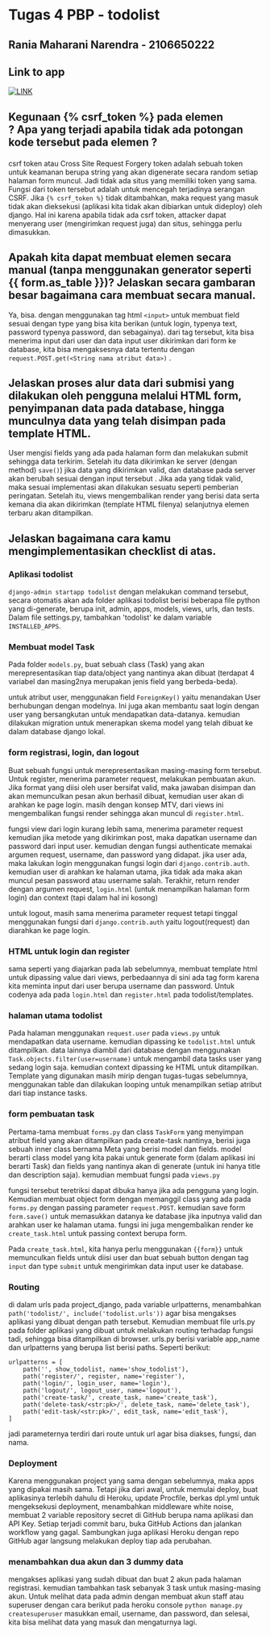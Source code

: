 # Tugas 4 PBP - todolist
## Rania Maharani Narendra - 2106650222

## Link to app
[![LINK](https://img.shields.io/badge/-Itemmate-8A2BE2?style=for-the-badge&logoColor=blueviolet)](https://itemmate.herokuapp.com/todolist)

## Kegunaan {% csrf_token %} pada elemen <form>? Apa yang terjadi apabila tidak ada potongan kode tersebut pada elemen <form>?
csrf token atau Cross Site Request Forgery token adalah sebuah token untuk keamanan berupa string yang akan digenerate secara random setiap halaman form muncul. Jadi tidak ada situs yang memiliki token yang sama. Fungsi dari token tersebut adalah untuk mencegah terjadinya serangan CSRF. Jika ```{% csrf_token %}``` tidak ditambahkan, maka request yang masuk tidak akan dieksekusi (aplikasi kita tidak akan dibiarkan untuk dideploy) oleh django. Hal ini karena apabila tidak ada csrf token, attacker dapat menyerang user (mengirimkan request juga) dan situs, sehingga perlu dimasukkan.

## Apakah kita dapat membuat elemen <form> secara manual (tanpa menggunakan generator seperti {{ form.as_table }})? Jelaskan secara gambaran besar bagaimana cara membuat <form> secara manual.
Ya, bisa. dengan menggunakan tag html ```<input>``` untuk membuat field sesuai dengan type yang bisa kita berikan (untuk login, typenya text, password typenya password, dan sebagainya). dari tag tersebut, kita bisa menerima input dari user dan data input user dikirimkan dari form ke database, kita bisa mengaksesnya data tertentu dengan ```request.POST.get(<String nama atribut data>)``` .

## Jelaskan proses alur data dari submisi yang dilakukan oleh pengguna melalui HTML form, penyimpanan data pada database, hingga munculnya data yang telah disimpan pada template HTML.
User mengisi fields yang ada pada halaman form dan melakukan submit sehingga data terkirim. Setelah itu data dikirimkan ke server (dengan method) ```save()```) jika data yang dikirimkan valid, dan database pada server akan berubah sesuai dengan input tersebut . Jika ada yang tidak valid, maka sesuai implementasi akan dilakukan sesuatu seperti pemberian peringatan.  Setelah itu, views mengembalikan render yang berisi data serta kemana dia akan dikirimkan (template HTML filenya) selanjutnya elemen terbaru akan ditampilkan.

## Jelaskan bagaimana cara kamu mengimplementasikan checklist di atas.
### Aplikasi todolist
``` django-admin startapp todolist ```
dengan melakukan command tersebut, secara otomatis akan ada folder aplikasi todolist berisi beberapa file python yang di-generate, berupa init, admin, apps, models, views, urls, dan tests. Dalam file settings.py, tambahkan 'todolist' ke dalam variable ```INSTALLED_APPS```. 

### Membuat model Task
Pada folder ```models.py```, buat sebuah class (Task) yang akan merepresentasikan tiap data/object yang nantinya akan dibuat (terdapat 4 variabel dan masing2nya merupakan jenis field yang berbeda-beda). 

untuk atribut user, menggunakan field ```ForeignKey()``` yaitu menandakan User berhubungan dengan modelnya. Ini juga akan membantu saat login dengan user yang bersangkutan untuk mendapatkan data-datanya. kemudian dilakukan migration untuk menerapkan skema model yang telah dibuat ke dalam database django lokal. 

### form registrasi, login, dan logout
Buat sebuah fungsi untuk merepresentasikan masing-masing form tersebut. Untuk register, menerima parameter request, melakukan pembuatan akun. Jika format yang diisi oleh user bersifat valid, maka jawaban disimpan dan akan memunculkan pesan akun berhasil dibuat, kemudian user akan di arahkan ke page login. masih dengan konsep MTV, dari views ini mengembalikan fungsi render sehingga akan muncul di ```register.html```. 

fungsi view dari login kurang lebih sama, menerima parameter request kemudian jika metode yang dikirimkan post, maka dapatkan username dan password dari input user. kemudian dengan fungsi authenticate memakai argumen request, username, dan password yang didapat. jika user ada, maka lakukan login menggunakan fungsi login dari ```django.contrib.auth```. kemudian user di arahkan ke halaman utama, jika tidak ada maka akan muncul pesan password atau username salah. Terakhir, return render dengan argumen request, ```login.html``` (untuk menampilkan halaman form login) dan context (tapi dalam hal ini kosong)

untuk logout, masih sama menerima parameter request tetapi tinggal menggunakan fungsi dari ```django.contrib.auth``` yaitu logout(request) dan diarahkan ke page login. 

### HTML untuk login dan register
sama seperti yang diajarkan pada lab sebelumnya, membuat template html untuk dipassing value dari views, perbedaannya di sini ada tag form karena kita meminta input dari user berupa username dan password. Untuk codenya ada pada ```login.html``` dan ```register.html``` pada todolist/templates.

### halaman utama todolist
Pada halaman menggunakan ```request.user``` pada ```views.py``` untuk mendapatkan data username. kemudian dipassing ke ```todolist.html``` untuk ditampilkan. data lainnya diambil dari database dengan menggunakan ```Task.objects.filter(user=username)``` untuk mengambil data tasks user yang sedang login saja. kemudian context dipassing ke HTML untuk ditampilkan. Template yang digunakan masih mirip dengan tugas-tugas sebelumnya, menggunakan table dan dilakukan looping untuk menampilkan setiap atribut dari tiap instance tasks. 

### form pembuatan task
Pertama-tama membuat ```forms.py``` dan class ```TaskForm``` yang menyimpan atribut field yang akan ditampilkan pada create-task nantinya, berisi juga sebuah inner class bernama Meta yang berisi model dan fields. model berarti class model yang kita pakai untuk generate form (dalam aplikasi ini berarti Task) dan fields yang nantinya akan di generate (untuk ini hanya title dan description saja). kemudian membuat fungsi pada ```views.py``` 

fungsi tersebut teretriksi dapat dibuka hanya jika ada pengguna yang login. Kemudian membuat object form dengan memanggil class yang ada pada ```forms.py``` dengan passing parameter ```request.POST```. kemudian save form ```form.save()``` untuk memasukkan datanya ke database jika inputnya valid dan arahkan user ke halaman utama. fungsi ini juga mengembalikan render ke ```create_task.html``` untuk passing context berupa form. 

Pada ```create_task.html```, kita hanya perlu menggunakan ```{{form}}``` untuk memunculkan fields untuk diisi user dan buat sebuah button dengan tag ```input``` dan type ```submit``` untuk mengirimkan data input user ke database.

### Routing
di dalam urls pada project_django, pada variable urlpatterns, menambahkan 
```path('todolist/', include('todolist.urls'))```
agar bisa mengakses aplikasi yang dibuat dengan path tersebut. Kemudian membuat file urls.py pada folder aplikasi yang dibuat untuk melakukan routing terhadap fungsi tadi, sehingga bisa ditampilkan di browser. urls.py berisi variable app_name dan urlpatterns yang berupa list berisi paths. Seperti berikut:
```
urlpatterns = [
    path('', show_todolist, name='show_todolist'),
    path('register/', register, name='register'),
    path('login/', login_user, name='login'),
    path('logout/', logout_user, name='logout'),
    path('create-task/', create_task, name='create_task'),
    path('delete-task/<str:pk>/', delete_task, name='delete_task'),
    path('edit-task/<str:pk>/', edit_task, name='edit_task'),
]
```
jadi parameternya terdiri dari route untuk url agar bisa diakses, fungsi, dan nama.

### Deployment
Karena menggunakan project yang sama dengan sebelumnya, maka apps yang dipakai masih sama. Tetapi jika dari awal, untuk memulai deploy, buat aplikasinya terlebih dahulu di Heroku, update Procfile, berkas dpl.yml untuk mengeksekusi deployment, menambahkan middleware white noise, membuat 2 variable repository secret di GitHub berupa nama aplikasi dan API Key. Setiap terjadi commit baru, buka GitHub Actions dan jalankan workflow yang gagal. Sambungkan juga aplikasi Heroku dengan repo GitHub agar langsung melakukan deploy tiap ada perubahan.

### menambahkan dua akun dan 3 dummy data
mengakses aplikasi yang sudah dibuat dan buat 2 akun pada halaman registrasi. kemudian tambahkan task sebanyak 3 task untuk masing-masing akun. Untuk melihat data pada admin dengan membuat akun staff atau superuser dengan cara berikut pada heroku console
```python manage.py createsuperuser```
masukkan email, username, dan password, dan selesai, kita bisa melihat data yang masuk dan mengaturnya lagi.
